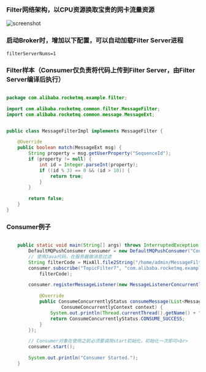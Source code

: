### Filter网络架构，以CPU资源换取宝贵的网卡流量资源
![screenshot](http://img4.tbcdn.cn/L1/461/1/813c4f5a6934634233142e0a1cecb43507cbd1a5)

### 启动Broker时，增加以下配置，可以自动加载Filter Server进程

	filterServerNums=1

### Filter样本（Consumer仅负责将代码上传到Filter Server，由Filter Server编译后执行）

```java

package com.alibaba.rocketmq.example.filter;

import com.alibaba.rocketmq.common.filter.MessageFilter;
import com.alibaba.rocketmq.common.message.MessageExt;


public class MessageFilterImpl implements MessageFilter {

    @Override
    public boolean match(MessageExt msg) {
        String property = msg.getUserProperty("SequenceId");
        if (property != null) {
            int id = Integer.parseInt(property);
            if ((id % 3) == 0 && (id > 10)) {
                return true;
            }
        }

        return false;
    }
}


```


### Consumer例子

```java

    public static void main(String[] args) throws InterruptedException, MQClientException {
        DefaultMQPushConsumer consumer = new DefaultMQPushConsumer("ConsumerGroupNamecc4");
        // 使用Java代码，在服务器做消息过滤
        String filterCode = MixAll.file2String("/home/admin/MessageFilterImpl.java");
        consumer.subscribe("TopicFilter7", "com.alibaba.rocketmq.example.filter.MessageFilterImpl",
            filterCode);

        consumer.registerMessageListener(new MessageListenerConcurrently() {

            @Override
            public ConsumeConcurrentlyStatus consumeMessage(List<MessageExt> msgs,
                    ConsumeConcurrentlyContext context) {
                System.out.println(Thread.currentThread().getName() + " Receive New Messages: " + msgs);
                return ConsumeConcurrentlyStatus.CONSUME_SUCCESS;
            }
        });

        // Consumer对象在使用之前必须要调用start初始化，初始化一次即可<br>
        consumer.start();

        System.out.println("Consumer Started.");
    }


```




